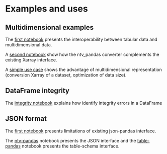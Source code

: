# Examples and uses

## Multidimensional examples

The [first notebook](https://nbviewer.org/github/loco-philippe/ntv-pandas/blob/main/example/example_multidimensional.ipynb) presents the interoperability between tabular data and multidimensional data.

A [second notebook](https://nbviewer.org/github/loco-philippe/ntv-pandas/blob/main/example/xarray_pandas_converter.ipynb) show how the ntv_pandas converter complements the existing Xarray interface.

A [simple use case](https://nbviewer.org/github/loco-philippe/ntv-pandas/blob/main/example/example_xarray.ipynb) shows the advantage of multidimensional representation (conversion Xarray of a dataset, optimization of data size).

## DataFrame integrity

The [integrity notebook](https://nbviewer.org/github/loco-philippe/ntv-pandas/blob/main/example/example_analysis.ipynb) explains how identify integrity errors in a DataFrame

## JSON format

The [first notebook](https://nbviewer.org/github/loco-philippe/ntv-pandas/blob/main/example/example_json_pandas.ipynb) presents limitations of existing json-pandas interface.

The [ntv-pandas](https://nbviewer.org/github/loco-philippe/ntv-pandas/blob/main/example/example_ntv_pandas.ipynb) notebook presents the JSON interface and the [table-pandas](https://nbviewer.org/github/loco-philippe/ntv-pandas/blob/main/example/example_table_pandas.ipynb) notebook presents the table-schema interface.
